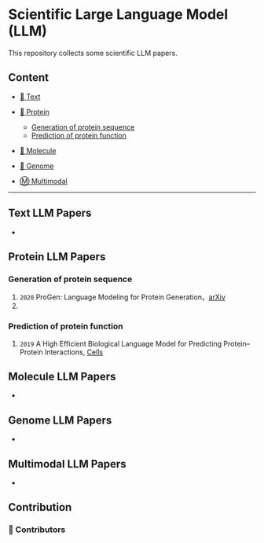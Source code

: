 # Scientific Large Language Model (LLM)

This repository collects some scientific LLM papers.

<!-- >What can **Large Language Models (LLMs)** do for Protein? 

🙌 This repository collects some LLM-based protein papers.

😎 Welcome to recommend missing papers through **`Adding Issues`** or **`Pull Requests`**.  -->

<!-- ## 🔔 News
- **2023-07  We create this repository to maintain a paper list on *Large Language Models* appiled in *Protein*.**

*Todo:*
1. - [ ] `Fine-grained classification of papers`
2. - [ ] `Update paper project / code` -->

## Content
- [📖 Text](#Protein-LLM-Papers)

- [🧬 Protein](#Protein-LLM-Papers)
  - [Generation of protein sequence](#generation-of-protein-sequence)
  - [Prediction of protein function](#prediction-of-protein-function)

- [🧪 Molecule](#Molecule-LLM-Papers)

- [🦠 Genome](#Genome-LLM-Papers)

- [Ⓜ️ Multimodal](#Multimodal-LLM-Papers)

---

## Text LLM Papers
- 

## Protein LLM Papers
###  Generation of protein sequence
1. `2020` ProGen: Language Modeling for Protein Generation，[arXiv](https://doi.org/10.48550/arXiv.2004.03497)
2. 
###  Prediction of protein function
1. `2019` A High Efficient Biological Language Model for Predicting Protein–Protein Interactions, [Cells](https://doi.org/10.3390/cells8020122)


## Molecule LLM Papers
- 

## Genome LLM Papers
- 

## Multimodal LLM Papers
- 

## Contribution
### 👥 Contributors


<!-- ### 🎉 Contributing ( welcome ! )

- ✨ Add a new paper or update an existing Protein-related LLM paper.
- 🧐 Use the same format as existing entries to describe the work.
- 😄 A very brief explanation why you think a paper should be added or updated is recommended (Not Neccessary) via **`Adding Issues`** or **`Pull Requests`**.

**Don't worry if you put something wrong, they will be fixed for you. Just feel free to contribute and promote your awesome work here! 🤩 We'll get back to you in time ~ 😉** -->


